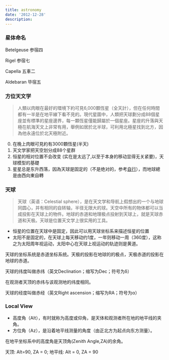 ```yaml
---
title: astronomy
date: '2012-12-28'
description:
---
```


### 星体命名

Betelgeuse 参宿四

Rigel 参宿七

Capella 五車二

Aldebaran 毕宿五

### 方位天文学

> 人類以肉眼在最好的環境下約可見6,000顆恆星（全天計），但在任何時間都有一半是在地平線下看不見的。現代星圖中，人類把天球劃分成88個星座並有標準的星座邊界，每一顆恆星僅能歸屬於一個星座。星座的升落與天極在航海天文上非常有用，舉例如居於北半球，可利用北極星找到北方，因為他永遠位於北天極附近。

0. 在晚上肉眼可見約有3000顆恆星(半天)
1. 天文学家把天空划分成88个星群
2. 恒星的相对位置不会改变 (实在是太远了,以至于本身的移动显得无关紧要)，天球模型的基礎
3. 星星总是东升西落，因為天球是固定的（不是绝对的，参考[自行]），而地球總是由西向東自轉


[自行]: https://zh.wikipedia.org/zh/%E8%87%AA%E8%A1%8C

### 天球

> 天球（英语：Celestial sphere），是在天文学和导航上假想出的一个与地球同圆心，并有相同的自转轴，半径无限大的球。天空中所有的物体都可以当成投影在天球上的物件。地球的赤道和地理极点投射到天球上，就是天球赤道和天极。天球是位置天文学上很实用的工具。


- 恒星的位置在天球中是固定，因此可以用天球坐标系来描述恒星的位置
- 太阳不是固定的，在天球上每天移动约1度，一年则移动一周（360度），这称之为太阳周年视运动，太阳中心在天球上视运动的轨迹则是黄道。

天球的坐标系统是赤道坐标系统。天极的投影在地球的的极点，天极赤道的投影在地球的赤道。

天球的纬度叫做赤纬（英文Declination；缩写为Dec；符号为δ）



在观测者天顶的赤纬与该观测地的纬度相同。


天球的经度叫做赤经（英文Right ascension；缩写为RA；符号为α）


### Local View

- 高度角（Alt），有时就称为高度或仰角，是天体和观测者所在地的地平线的夹角。
- 方位角（Az），是沿着地平线测量的角度（由正北方为起点向东方测量）。

在地平坐标系中的高度角是天顶角(Zenith Angle,ZA)的余角。

天顶: Alt=90, ZA = 0; 地平线: Alt = 0, ZA = 90
